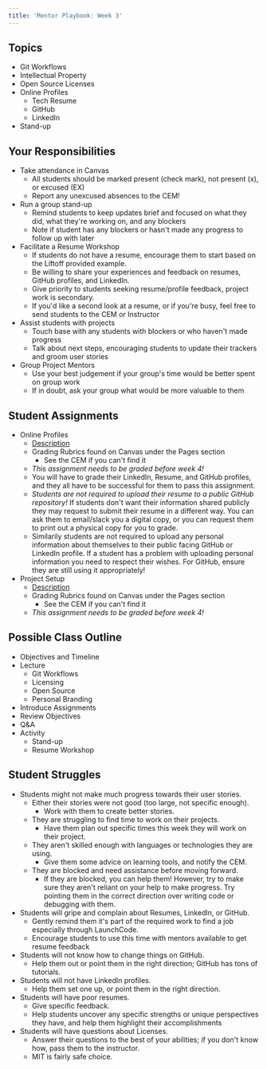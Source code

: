 ```yaml
---
title: 'Mentor Playbook: Week 3'
---
```


## Topics
* Git Workflows
* Intellectual Property
* Open Source Licenses
* Online Profiles
    * Tech Resume
    * GitHub
    * LinkedIn
* Stand-up

## Your Responsibilities
* Take attendance in Canvas
    * All students should be marked present (check mark), not present (x), or excused (EX)
    * Report any unexcused absences to the CEM!
* Run a group stand-up
    * Remind students to keep updates brief and focused on what they did, what they're working on, and any blockers
    * Note if student has any blockers or hasn't made any progress to follow up with later
* Facilitate a Resume Workshop
    * If students do not have a resume, encourage them to start based on the Liftoff provided example.
    * Be willing to share your experiences and feedback on resumes, GitHub profiles, and LinkedIn.
    * Give priority to students seeking resume/profile feedback, project work is secondary.
    * If you'd like a second look at a resume, or if you're busy, feel free to send students to the CEM or Instructor
* Assist students with projects
    * Touch base with any students with blockers or who haven't made progress
    * Talk about next steps, encouraging students to update their trackers and groom user stories
* Group Project Mentors
    * Use your best judgement if your group's time would be better spent on group work
    * If in doubt, ask your group what would be more valuable to them

## Student Assignments
* Online Profiles
    * [Description](../../../assignments/online-profiles/)
    * Grading Rubrics found on Canvas under the Pages section
        * See the CEM if you can't find it
    * *This assignment needs to be graded before week 4!*
    * You will have to grade their LinkedIn, Resume, and GitHub profiles, and they all have to be successful for them to pass this assignment.
    * *Students are not required to upload their resume to a public GitHub repository!* If students don't want their information shared publicly they may request to submit their resume in a different way. You can ask them to email/slack you a digital copy, or you can request them to print out a physical copy for you to grade.
    * Similarily students are not required to upload any personal information about themselves to their public facing GitHub or LinkedIn profile. If a student has a problem with uploading personal information you need to respect their wishes. For GitHub, ensure they are still using it appropriately!
* Project Setup
    * [Description](../../../assignments/project-setup/)
    * Grading Rubrics found on Canvas under the Pages section
        * See the CEM if you can't find it
    * *This assignment needs to be graded before week 4!*

## Possible Class Outline
* Objectives and Timeline
* Lecture
    * Git Workflows
    * Licensing
    * Open Source
    * Personal Branding
* Introduce Assignments
* Review Objectives
* Q&A
* Activity
    * Stand-up
    * Resume Workshop

## Student Struggles
* Students might not make much progress towards their user stories.
    * Either their stories were not good (too large, not specific enough).
        * Work with them to create better stories.
    * They are struggling to find time to work on their projects.
        * Have them plan out specific times this week they will work on their project.
    * They aren't skilled enough with languages or technologies they are using.
        * Give them some advice on learning tools, and notify the CEM.
    * They are blocked and need assistance before moving forward.
        * If they are blocked, you can help them! However, try to make sure they aren't reliant on your help to make progress. Try pointing them in the correct direction over writing code or debugging with them.
* Students will gripe and complain about Resumes, LinkedIn, or GitHub.
    * Gently remind them it's part of the required work to find a job especially through LaunchCode.
    * Encourage students to use this time with mentors available to get resume feedback
* Students will not know how to change things on GitHub.
    * Help them out or point them in the right direction; GitHub has tons of tutorials.
* Students will not have LinkedIn profiles.
    * Help them set one up, or point them in the right direction.
* Students will have poor resumes.
    * Give specific feedback.
    * Help students uncover any specific strengths or unique perspectives they have, and help them highlight their accomplishments
* Students will have questions about Licenses.
    * Answer their questions to the best of your abilities; if you don't know how, pass them to the instructor.
    * MIT is fairly safe choice.
